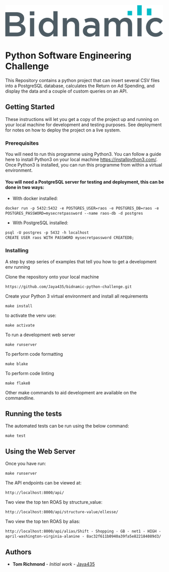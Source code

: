 <img src="logo.png" alt="drawing" width="500"/>

# Python Software Engineering Challenge

This Repository contains a python project that can insert several CSV files into a PostgreSQL
database, calculates the Return on Ad Spending, and display the data and a couple of custom queries
on an API.

## Getting Started

These instructions will let you get a copy of the project up and running on your local machine for
development and testing purposes. See deployment for notes on how to deploy the project on a live
system.

### Prerequisites

You will need to run this programme using Python3. You can follow a guide here to install Python3
on your local machine https://installpython3.com/. Once Python3 is installed, you can run this
programme from within a virtual environment.

#### You will need a PostgreSQL server for testing and deployment, this can be done in two ways:

- With docker installed:
```
docker run -p 5432:5432 -e POSTGRES_USER=raos -e POSTGRES_DB=raos -e
POSTGRES_PASSWORD=mysecretpassword --name raos-db -d postgres
```
- With PostgreSQL installed:
```
psql -U postgres -p 5432 -h localhost
CREATE USER raos WITH PASSWORD mysecretpassword CREATEDB;
```

### Installing

A step by step series of examples that tell you how to get a development env running

Clone the repository onto your local machine
```
https://github.com/Jaya435/bidnamic-python-challenge.git
```
Create your Python 3 virtual environment and install all requirements
```
make install
```
to activate the venv use:
```
make activate
```

To run a development web server
```
make runserver
```

To perform code formatting
```
make blake
```
To perform code linting
```
make flake8
```

Other make commands to aid development are available on the commandline.


## Running the tests

The automated tests can be run using the below command:
```
make test
```

## Using the Web Server
Once you have run:
```
make runserver
```
The API endpoints can be viewed at:
```
http://localhost:8000/api/
```
Two view the top ten ROAS by structure_value:
```
http://localhost:8000/api/structure-value/ellesse/
```
Two view the top ten ROAS by alias:
```
http://localhost:8000/api/alias/Shift - Shopping - GB - net1 - HIGH - april-washington-virginia-alanine - 8ac32f611b0940a39fa5e822184089d3/
```


## Authors

* **Tom Richmond** - *Initial work* - [Jaya435](https://github.com/Jaya435/)
